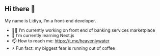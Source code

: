 ## Hi there 👋

My name is Lidiya, I’m a front-end developer.

- 👩‍💻 I’m currently working on front end of banking services marketplace
- 🌱 I’m currently learning Next.js
- 📫 How to reach me: https://t.me/heavenlywater
- ⚡ Fun fact: my biggest fear is running out of coffee
